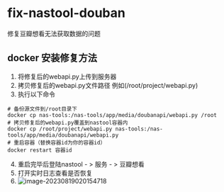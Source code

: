 # fix-nastool-douban
修复豆瓣想看无法获取数据的问题

## docker 安装修复方法

1. 将修复后的webapi.py上传到服务器
2. 拷贝修复后的webapi.py文件路径 例如(/root/project/webapi.py)
3. 执行以下命令

```shell
# 备份源文件到/root目录下
docker cp nas-tools:/nas-tools/app/media/doubanapi/webapi.py /root
# 拷贝修复后的webapi.py覆盖到nastool容器内
docker cp /root/project/webapi.py nas-tools:/nas-tools/app/media/doubanapi/webapi.py
# 重启容器（替换容器id为你的容器id）
docker restart 容器id
```
4. 重启完毕后登陆nastool - > 服务 - > 豆瓣想看
5. 打开实时日志查看是否恢复
6. ![image-20230819020154718](http://file.92coco.cn/markdown_img/4828f8a306a541d5a10cbb4e7b56f60d.png)
